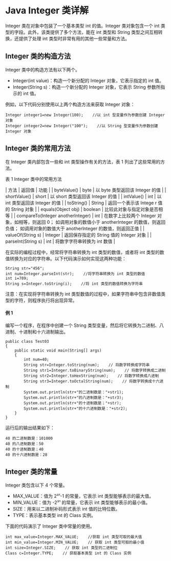 # Java Integer 类详解

Integer 类在对象中包装了一个基本类型 int 的值。Integer 类对象包含一个 int 类型的字段。此外，该类提供了多个方法，能在 int 类型和 String 类型之间互相转换，还提供了处理 int 类型时非常有用的其他一些常量和方法。

## Integer 类的构造方法

Integer 类中的构造方法有以下两个。

*   Integer(int value)：构造一个新分配的 Integer 对象，它表示指定的 int 值。
*   Integer(String s)：构造一个新分配的 Integer 对象，它表示 String 参数所指示的 int 值。

例如，以下代码分别使用以上两个构造方法来获取 Integer 对象：

```
Integer integer1=new Integer(100);    //以 int 型变量作为参数创建 Integer 对象
Integer integer2=new Integer("100");    //以 String 型变量作为参数创建 Integer 对象
```

## Integer 类的常用方法

在 Integer 类内部包含一些和 int 类型操作有关的方法，表 1 列出了这些常用的方法。

表 1 Integer 类中的常用方法

| 方法 | 返回值 | 功能 |
| byteValue() | byte | 以 byte 类型返回该 Integer 的值 |
| shortValue() | short | 以 short 类型返回该 Integer 的值 |
| intValue() | int | 以 int 类型返回该 Integer 的值 |
| toString() | String | 返回一个表示该 Intege r 值的 String 对象 |
| equals(Object obj) | boolean | 比较此对象与指定对象是否相等 |
| compareTo(Integer anotherlnteger) | int | 在数字上比较两个 Integer 对象，如相等，则返回 0； 如调用对象的数值小于 anotherlnteger 的数值，则返回负值；
如调用对象的数值大于 anotherlnteger 的数值，则返回正值 |
| valueOf(String s) | Integer | 返回保存指定的 String 值的 Integer 对象 |
| parseInt(String s) | int | 将数字字符串转换为 int 数值 |

在实际的编程过程中，经常将字符串转换为 int 类型的数值，或者将 int 类型的数值转换为对应的字符串。以下代码演示如何实现这两种功能：

```
String str="456";
int num=Integer.parseInt(str);    //将字符串转换为 int 类型的数值
int i=789;
String s=Integer.toString(i);    //将 int 类型的数值转换为字符串
```

注意：在实现将字符串转换为 int 类型数值的过程中，如果字符串中包含非数值类型的字符，则程序执行将出现异常。

#### 例 1

编写一个程序，在程序中创建一个 String 类型变量，然后将它转换为二进制、八进制、十进制和十六进制输出。

```
public class Test03
{
    public static void main(String[] args)
    {
        int num=40;
        String str=Integer.toString(num);    // 将数字转换成字符串
        String str1=Integer.toBinaryString(num);    // 将数字转换成二进制
        String str2=Integer.toHexString(num);    // 将数字转换成八进制
        String str3=Integer.toOctalString(num);    // 将数字转换成十六进制
        System.out.println(str+"的二进制数是："+str1);
        System.out.println(str+"的八进制数是："+str3);
        System.out.println(str+"的十进制数是；"+str);
        System.out.println(str+"的十六进制数是："+str2);
    }
}
```

运行后的输出结果如下：

```
40 的二进制数是：101000
40 的八进制数是：50
40 的十进制数是；40
40 的十六进制数是：28
```

## Integer 类的常量

Integer 类包含以下 4 个常量。

*   MAX_VALUE：值为 2³¹-1 的常量，它表示 int 类型能够表示的最大值。
*   MIN_VALUE：值为 -2³¹ 的常量，它表示 int 类型能够表示的最小值。
*   SIZE：用来以二进制补码形式表示 int 值的比特位数。
*   TYPE：表示基本类型 int 的 Class 实例。

下面的代码演示了 Integer 类中常量的使用。

```
int max_value=Integer.MAX_VALUE;    //获取 int 类型可取的最大值
int min_value=Integer.MIN_VALUE;    // 获取 int 类型可取的最小值
int size=Integer.SIZE;    // 获取 int 类型的二进制位
Class c=Integer.TYPE;    // 获取基本类型 int 的 Class 实例
```